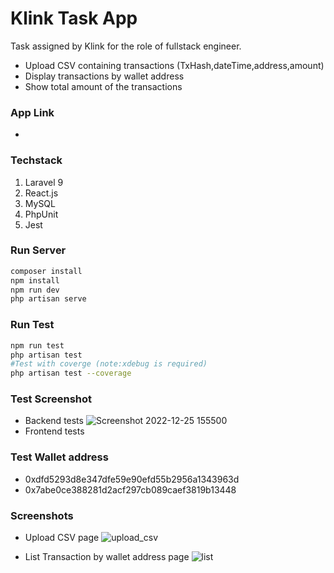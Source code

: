 # Klink Task App

Task assigned by Klink for the role of fullstack engineer.
- Upload CSV containing transactions (TxHash,dateTime,address,amount)
- Display transactions by wallet address
- Show total amount of the transactions

### App Link
-
### Techstack
1. Laravel 9
2. React.js
3. MySQL
4. PhpUnit
5. Jest
### Run Server
```bash
composer install
npm install
npm run dev
php artisan serve
```
### Run Test
```bash
npm run test
php artisan test
#Test with coverge (note:xdebug is required)
php artisan test --coverage
```
### Test Screenshot
- Backend tests 
![Screenshot 2022-12-25 155500](https://user-images.githubusercontent.com/113454848/209464377-777b605c-8702-47ec-a031-632710d09480.png)
- Frontend tests


### Test Wallet address
- 0xdfd5293d8e347dfe59e90efd55b2956a1343963d
- 0x7abe0ce388281d2acf297cb089caef3819b13448
### Screenshots
- Upload CSV page
![upload_csv](https://user-images.githubusercontent.com/113454848/209404810-f4ef133a-ca42-4f92-98a0-f5e0b5149a68.png)

- List Transaction by wallet address page
![list](https://user-images.githubusercontent.com/113454848/209404658-eaf02209-ae72-43b3-9333-542491d0815f.png)

